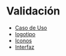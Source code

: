 # Validación

- [Caso de Uso](part3/casodeusomd.md)
- [logotipo](part3/logotipomd.md)
- [Iconos](part3/iconosmd.md)
- [Interfaz](part3/interfazmd.md)